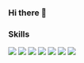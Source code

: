 ### Hi there 👋

### Skills
[![](https://img.shields.io/badge/-PHP-000?style=flat&logo=PHP)](https://www.php.net/)
[![](https://img.shields.io/badge/-JavaScript-000?style=flat&logo=JavaScript)](https://developer.mozilla.org/ja/docs/Web/JavaScript/)
[![](https://img.shields.io/badge/-MySQL-000?style=flat&logo=MySQL)](https://www.mysql.com/)
[![](https://img.shields.io/badge/-SQLServer-000?style=flat&logo=MicrosoftSQLServer)](https://learn.microsoft.com/ja-jp/sql/?view=sql-server-ver16/)
[![](https://img.shields.io/badge/-Jenkins-000?style=flat&logo=Jenkins)](https://www.jenkins.io/)
[![](https://img.shields.io/badge/-Git-000?style=flat&logo=Git)](https://git-scm.com/)
[![](https://img.shields.io/badge/-Subversion-000?style=flat&logo=Subversion)](https://subversion.apache.org/)
